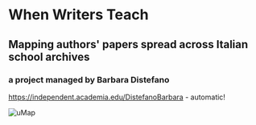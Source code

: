 

# When Writers Teach
## Mapping authors' papers spread across Italian school archives
### a project managed by Barbara Distefano

https://independent.academia.edu/DistefanoBarbara - automatic!
 
 ![uMap](https://user-images.githubusercontent.com/88492525/129013847-53b0f88b-ddc1-4948-aee8-f4a883000791.png)

 
